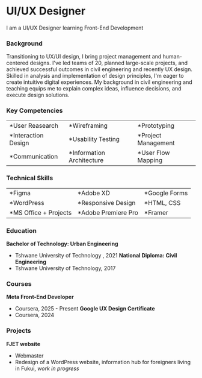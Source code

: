 # UI/UX Designer
I am a UI/UX Designer learning Front-End Development

### Background
Transitioning to UX/UI design, I bring project management and human-centered designs. I've led teams of 20, planned large-scale projects, and achieved successful outcomes in civil engineering and recently UX design. Skilled in analysis and implementation of design principles, I'm eager to create intuitive digital experiences. My background in civil engineering and teaching equips me to explain complex ideas, influence decisions, and execute design solutions.

### Key Competencies
|               |               |               |
| :-------------| :-------------| :-------------|
|*User Reasearch|*Wireframing   |*Prototyping   |
|*Interaction Design |*Usability Testing   |*Project Management  |
|*Communication |*Information Architecture   |*User Flow Mapping  |

### Technical Skills
|               |               |               |
| :-------------| :-------------| :-------------|
|*Figma|*Adobe XD   |*Google Forms   |
|*WordPress  |*Responsive Design |*HTML, CSS  |
|*MS Office + Projects |*Adobe Premiere Pro   |*Framer  |


### Education
**Bachelor of Technology: Urban  Engineering**
- Tshwane University of Technology , 2021
**National Diploma: Civil Engineering**
- Tshwane University of Technology, 2017

### Courses
**Meta Front-End Developer**
- Coursera, 2025 - Present
**Google UX Design Certificate**
- Coursera, 2024

### Projects
**FJET website**
- Webmaster
- Redesign of a WordPress website, information hub for foreigners living in Fukui, *work in progress*


